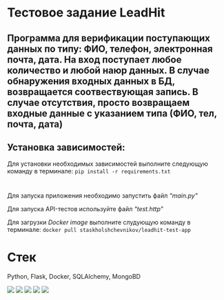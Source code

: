 # Тестовое задание LeadHit

## Программа для верификации поступающих данных по типу: ФИО, телефон, электронная почта, дата. На вход поступает любое количество и любой наюр данных. В случае обнаружения входных данных в БД, возвращается соотвествующая запись. В случае отсутствия, просто возвращаем входные данные с указанием типа (ФИО, тел, почта, дата) 


## Установка зависимостей:
Для установки необходимых зависимостей выполните следующую команду в терминале:
`pip install -r requirements.txt`
#

Для запуска приложения необходимо запустить файл *"main.py"*

Для запуска API-тестов используйте файл *"test.http"*

Для загрузки *Docker image* выполните слудующую команду в терминале: `docker pull staskholshchevnikov/leadhit-test-app`

# Стек

Python, Flask, Docker, SQLAlchemy, MongoBD

<img src="https://img.shields.io/badge/python-white?style=for-the-badge&logo=python&logoColor=blue"/> <img src="https://img.shields.io/badge/flask-white?style=for-the-badge&logo=flask&logoColor=blue"/> <img src="https://img.shields.io/badge/Docker-white?style=for-the-badge&logo=Docker&logoColor=blue"/>  <img src="https://img.shields.io/badge/SQLAlchemy-white?style=for-the-badge&logo=SQLite&logoColor=blue"/> <img src="https://img.shields.io/badge/MongoDB-white?style=for-the-badge&logo=mongodb&logoColor=blue"/>
